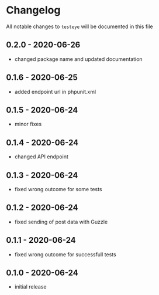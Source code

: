 # Changelog

All notable changes to `testeye` will be documented in this file

## 0.2.0 - 2020-06-26

- changed package name and updated documentation
  

## 0.1.6 - 2020-06-25

- added endpoint url in phpunit.xml

## 0.1.5 - 2020-06-24

- minor fixes


## 0.1.4 - 2020-06-24

- changed API endpoint


## 0.1.3 - 2020-06-24

- fixed wrong outcome for some tests
  

## 0.1.2 - 2020-06-24

- fixed sending of post data with Guzzle
  

## 0.1.1 - 2020-06-24

- fixed wrong outcome for successfull tests


## 0.1.0 - 2020-06-24

- initial release

